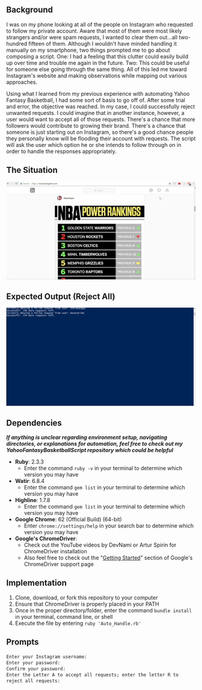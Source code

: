 ## Background

I was on my phone looking at all of the people on Instagram who requested to follow my private account. Aware that most of them were most likely strangers and/or were spam requests, I wanted to clear them out...all two-hundred fifteen of them. Although I wouldn't have minded handling it manually on my smartphone, two things prompted me to go about composing a script. One: I had a feeling that this clutter could easily build up over time and trouble me again in the future. Two: This could be useful for someone else going through the same thing. All of this led me toward Instagram's website and making observations while mapping out various approaches.

Using what I learned from my previous experience with automating Yahoo Fantasy Basketball, I had some sort of basis to go off of. After some trial and error, the objective was reached. In my case, I could successfully reject unwanted requests. I could imagine that in another instance, however, a user would want to accept all of those requests. There's a chance that more followers would contribute to growing their brand. There's a chance that someone is just starting out on Instagram, so there's a good chance people they personally know will be flooding their account with requests. The script will ask the user which option he or she intends to follow through on in order to handle the responses appropriately.

## The Situation

![Requests](Requests.gif)

## Expected Output (Reject All)

![Output](Output_Updated.gif)

## Dependencies

***If anything is unclear regarding environment setup, navigating directories, or explanations for automation, feel free to check out my YahooFantasyBasketballScript repository which could be helpful***

- **Ruby**: 2.3.3
  - Enter the command `ruby -v` in your terminal to determine which version you may have
- **Watir**: 6.8.4
  - Enter the command `gem list` in your terminal to determine which version you may have
- **Highline**: 1.7.8
  - Enter the command `gem list` in your terminal to determine which version you may have
- **Google Chrome**: 62 (Official Build) (64-bit)
  - Enter `chrome://settings/help` in your search bar to determine which version you may have
- **Google's ChromeDriver**:
  - Check out the YouTube videos by DevNami or Artur Spirin for ChromeDriver installation
  - Also feel free to check out the "[Getting Started](https://sites.google.com/a/chromium.org/chromedriver/getting-started)" section of Google's ChromeDriver support page

## Implementation

1. Clone, download, or fork this repository to your computer
2. Ensure that ChromeDriver is properly placed in your PATH
3. Once in the proper directory/folder, enter the command `bundle install` in your terminal, command line, or shell
4. Execute the file by entering `ruby 'Auto_Handle.rb'`

## Prompts

```
Enter your Instagram username:
Enter your password:
Confirm your password:
Enter the Letter A to accept all requests; enter the letter R to reject all requests:
```
